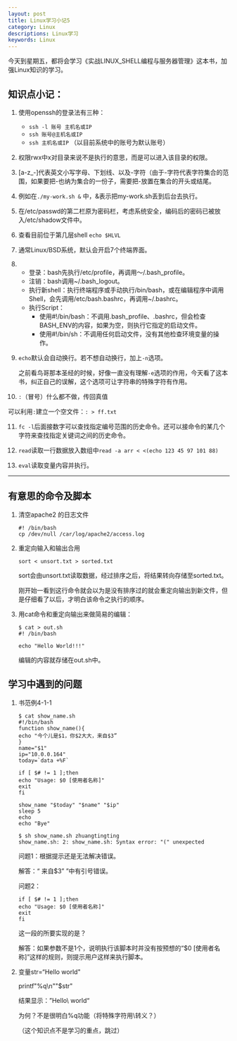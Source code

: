 ```yaml
---
layout: post
title: Linux学习小记5
category: Linux
descriptions: Linux学习
keywords: Linux
---
```


今天到星期五，都将会学习《实战LINUX_SHELL编程与服务器管理》这本书，加强Linux知识的学习。

<!-- more --> 

## 知识点小记：

1. 使用openssh的登录法有三种：

   + `ssh -l 账号 主机名或IP`
   + `ssh 账号@主机名或IP`
   + `ssh 主机名或IP`  （以目前系统中的账号为默认账号）

2. 权限rwx中x对目录来说不是执行的意思，而是可以进入该目录的权限。

3. [a-z_-]代表英文小写字母、下划线、以及-字符（由于-字符代表字符集合的范围，如果要把-也纳为集合的一份子，需要把-放置在集合的开头或结尾。

4. 例如在`./my-work.sh &` 中，&表示把my-work.sh丢到后台去执行。

5. 在/etc/passwd的第二栏原为密码栏，考虑系统安全，编码后的密码已被放入/etc/shadow文件中。

6. 查看目前位于第几层shell `echo $HLVL`

7. 通常Linux/BSD系统，默认会开启7个终端界面。

8. + 登录：bash先执行/etc/profile，再调用～/.bash_profile。
   + 注销：bash调用~/.bash_logout。
   + 执行新shell：执行终端程序或手动执行/bin/bash，或在编辑程序中调用Shell，会先调用/etc/bash.bashrc，再调用~/.bashrc。
   + 执行Script：
     + 使用#!/bin/bash：不调用.bash_profile、.bashrc，但会检查BASH_ENV的内容，如果为空，则执行它指定的启动文件。
     + 使用#!/bin/sh：不调用任何启动文件，没有其他检查环境变量的操作。

9. `echo`默认会自动换行。若不想自动换行，加上`-n`选项。

   之前看鸟哥那本圣经的时候，好像一直没有理解`-e`选项的作用，今天看了这本书，纠正自己的误解，这个选项可让字符串的特殊字符有作用。

10. `:`（冒号）什么都不做，传回真值

  可以利用`:`建立一个空文件：`: > ff.txt`

11. `fc -l`后面接数字可以查找指定编号范围的历史命令。还可以接命令的某几个字符来查找指定关键词之间的历史命令。

12. `read`读取一行数据放入数组中`read -a arr < <(echo 123 45 97 101 88)`

13. `eval`读取变量内容并执行。

---

## 有意思的命令及脚本

1. 清空apache2 的日志文件

   ```
   #! /bin/bash
   cp /dev/null /car/log/apache2/access.log
   ```

2. 重定向输入和输出合用

   ```
   sort < unsort.txt > sorted.txt
   ```

   sort会由unsort.txt读取数据，经过排序之后，将结果转向存储至sorted.txt。

   刚开始一看到这行命令就会以为是没有排序过的就会重定向输出到新文件，但是仔细看了以后，才明白该命令之执行的顺序。

3. 用cat命令和重定向输出来做简易的编辑：

   ```
   $ cat > out.sh
   #! /bin/bash

   echo "Hello World!!!"
   ```

   编辑的内容就存储在out.sh中。

## 学习中遇到的问题

1. 书范例4-1-1

   ```
   $ cat show_name.sh
   #!/bin/bash
   function show_name(){
   echo "今个儿是$1，你$2大大，来自$3”
   }
   name="$1"
   ip="10.0.0.164"
   today=`data +%F`

   if [ $# != 1 ];then
   echo "Usage: $0 [使用者名称]"
   exit
   fi

   show_name "$today" "$name" "$ip"
   sleep 5
   echo
   echo "Bye"

   $ sh show_name.sh zhuangtingting
   show_name.sh: 2: show_name.sh: Syntax error: "(" unexpected
   ```

   问题1：根据提示还是无法解决错误。

   解答：“ 来自$3” ”中有引号错误。

   问题2：

   ```
   if [ $# != 1 ];then
   echo "Usage: $0 [使用者名称]"
   exit
   fi
   ```

   这一段的所要实现的是？

   解答：如果参数不是1个，说明执行该脚本时并没有按预想的“$0 [使用者名称]”这样的规则，则提示用户这样来执行脚本。

2. 变量str=“Hello world"

   printf"%q\n""$str"

   结果显示：”Hello\ world“

   为何？不是很明白%q功能（将特殊字符用\转义？）

   （这个知识点不是学习的重点，跳过）